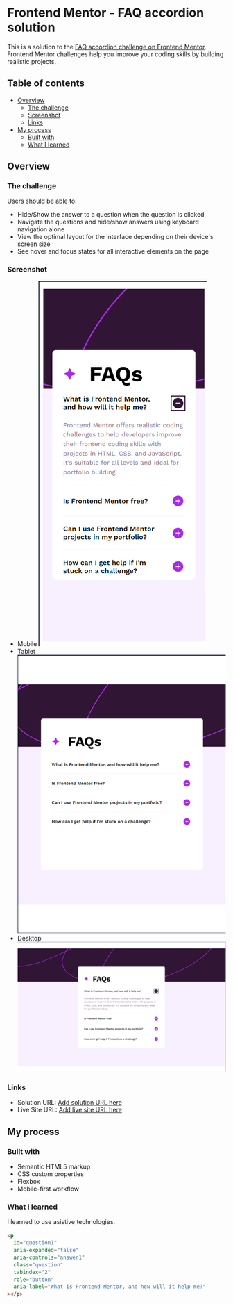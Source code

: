 # Frontend Mentor - FAQ accordion solution

This is a solution to the [FAQ accordion challenge on Frontend Mentor](https://www.frontendmentor.io/challenges/faq-accordion-wyfFdeBwBz). Frontend Mentor challenges help you improve your coding skills by building realistic projects.

## Table of contents

- [Overview](#overview)
  - [The challenge](#the-challenge)
  - [Screenshot](#screenshot)
  - [Links](#links)
- [My process](#my-process)
  - [Built with](#built-with)
  - [What I learned](#what-i-learned)

## Overview

### The challenge

Users should be able to:

- Hide/Show the answer to a question when the question is clicked
- Navigate the questions and hide/show answers using keyboard navigation alone
- View the optimal layout for the interface depending on their device's screen size
- See hover and focus states for all interactive elements on the page

### Screenshot

- Mobile
  ![](./screenshots/mobile.png)
- Tablet
  ![](./screenshots/tablet.png)
- Desktop
  ![](./screenshots/desktop.png)

### Links

- Solution URL: [Add solution URL here](https://github.com/tortiman/faq_accordion)
- Live Site URL: [Add live site URL here](https://tortiman.github.io/faq_accordion/)

## My process

### Built with

- Semantic HTML5 markup
- CSS custom properties
- Flexbox
- Mobile-first workflow

### What I learned

I learned to use asistive technologies.

```html
<p
  id="question1"
  aria-expanded="false"
  aria-controls="answer1"
  class="question"
  tabindex="2"
  role="button"
  aria-label="What is Frontend Mentor, and how will it help me?"
></p>
```
